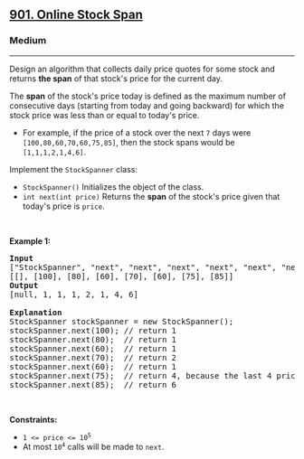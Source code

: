 <h2><a href="https://leetcode.com/problems/online-stock-span/">901. Online Stock Span</a></h2><h3>Medium</h3><hr><div data-read-aloud-multi-block="true"><p>Design an algorithm that collects daily price quotes for some stock and returns <strong>the span</strong> of that stock's price for the current day.</p>

<p>The <strong>span</strong> of the stock's price today is defined as the maximum number of consecutive days (starting from today and going backward) for which the stock price was less than or equal to today's price.</p>

<ul>
	<li>For example, if the price of a stock over the next <code>7</code> days were <code>[100,80,60,70,60,75,85]</code>, then the stock spans would be <code>[1,1,1,2,1,4,6]</code>.</li>
</ul>

<p>Implement the <code>StockSpanner</code> class:</p>

<ul>
	<li><code>StockSpanner()</code> Initializes the object of the class.</li>
	<li><code>int next(int price)</code> Returns the <strong>span</strong> of the stock's price given that today's price is <code>price</code>.</li>
</ul>

<p>&nbsp;</p>
<p><strong class="example">Example 1:</strong></p>

<pre><strong>Input</strong>
["StockSpanner", "next", "next", "next", "next", "next", "next", "next"]
[[], [100], [80], [60], [70], [60], [75], [85]]
<strong>Output</strong>
[null, 1, 1, 1, 2, 1, 4, 6]

<strong>Explanation</strong>
StockSpanner stockSpanner = new StockSpanner();
stockSpanner.next(100); // return 1
stockSpanner.next(80);  // return 1
stockSpanner.next(60);  // return 1
stockSpanner.next(70);  // return 2
stockSpanner.next(60);  // return 1
stockSpanner.next(75);  // return 4, because the last 4 prices (including today's price of 75) were less than or equal to today's price.
stockSpanner.next(85);  // return 6
</pre>

<p>&nbsp;</p>
<p><strong>Constraints:</strong></p>

<ul>
	<li><code>1 &lt;= price &lt;= 10<sup style="">5</sup></code></li>
	<li>At most <code>10<sup style="">4</sup></code> calls will be made to <code>next</code>.</li>
</ul>
</div>